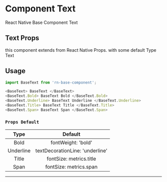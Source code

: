 # Component Text

React Native Base Component Text

## Text Props
 this component extends from React Native Props.
with some default Type Text

## Usage

```js
import BaseText from 'rn-base-component';

<BaseText> BaseText </BaseText>
<BaseText.Bold> BaseText Bold </BaseText.Bold>
<BaseText.Underline> BaseText Underline </BaseText.Underline>
<BaseText.Title> BaseText Title </BaseText.Title>
<BaseText.Span> BaseText Span </BaseText.Span>
```


### `Props Default`

|      Type      |      Default      |
| :------------: | :---------------: |
| Bold | fontWeight: 'bold' |
| Underline | textDecorationLine: 'underline' |
| Title | fontSize: metrics.title |
| Span | fontSize: metrics.span |

---

